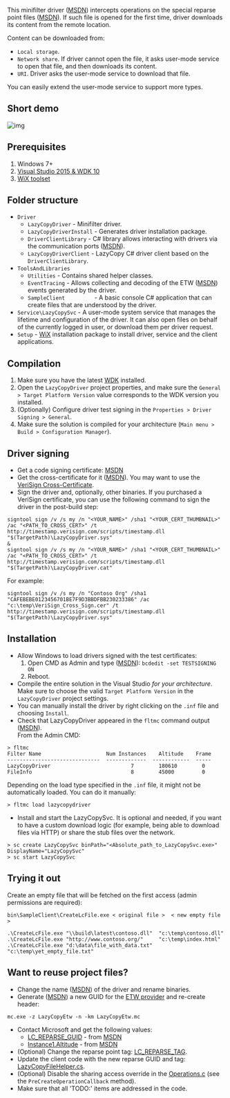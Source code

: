 This minifilter driver ([MSDN](https://msdn.microsoft.com/en-us/library/windows/hardware/ff540402%28v=vs.85%29.aspx?f=255&MSPPError=-2147217396)) intercepts operations on the special reparse point files ([MSDN](https://msdn.microsoft.com/en-us/library/windows/desktop/aa365503(v=vs.85).aspx)). If such file is opened for the first time, driver downloads its content from the remote location.

Content can be downloaded from:
* `Local storage`.
* `Network share`. If driver cannot open the file, it asks user-mode service to open that file, and then downloads its content.
* `URI`. Driver asks the user-mode service to download that file.

You can easily extend the user-mode service to support more types.

Short demo
-------

![img](https://github.com/aleksk/LazyCopy/blob/master/demo.gif)

Prerequisites
-------

1. Windows 7+
2. [Visual Studio 2015 & WDK 10](https://developer.microsoft.com/en-us/windows/hardware/windows-driver-kit)
3. [WiX toolset](https://wix.codeplex.com/releases/view/624906)

Folder structure
-------

- `Driver`
  - `LazyCopyDriver`        - Minifilter driver.
  - `LazyCopyDriverInstall` - Generates driver installation package.
  - `DriverClientLibrary`   - C# library allows interacting with drivers via the communication ports ([MSDN](https://msdn.microsoft.com/en-us/library/windows/hardware/ff541931(v=vs.85).aspx)).
  - `LazyCopyDriverClient`  - LazyCopy C# driver client based on the `DriverClientLibrary`.
- `ToolsAndLibraries`
  - `Utilities`             - Contains shared helper classes.
  - `EventTracing`          - Allows collecting and decoding of the ETW ([MSDN](https://msdn.microsoft.com/en-us/library/windows/desktop/bb968803(v=vs.85).aspx)) events generated by the driver.
  - `SampleClient         ` - A basic console C# application that can create files that are understood by the driver.
- `Service\LazyCopySvc`     - A user-mode system service that manages the lifetime and configuration of the driver. It can also open files on behalf of the currently logged in user, or download them per driver request.
- `Setup`                   - [WiX](http://wixtoolset.org/) installation package to install driver, service and the client applications.

Compilation
-------

1. Make sure you have the latest [WDK](https://developer.microsoft.com/en-us/windows/hardware/windows-driver-kit) installed.
2. Open the `LazyCopyDriver` project properties, and make sure the `General > Target Platform Version` value corresponds to the WDK version you installed.
3. (Optionally) Configure driver test signing in the `Properties > Driver Signing > General`.
4. Make sure the solution is compiled for your architecture (`Main menu > Build > Configuration Manager`).

Driver signing
-------

* Get a code signing certificate: [MSDN](https://msdn.microsoft.com/en-us/library/windows/hardware/hh801887.aspx)
* Get the cross-certificate for it ([MSDN](https://msdn.microsoft.com/en-us/library/windows/hardware/dn170454(v=vs.85).aspx)). You may want to use the [VeriSign Cross-Certificate](http://go.microsoft.com/fwlink/p/?linkid=321787).
* Sign the driver and, optionally, other binaries.
  If you purchased a VeriSign certificate, you can use the following command to sign the driver in the post-build step:
```
signtool sign /v /s my /n "<YOUR_NAME>" /sha1 "<YOUR_CERT_THUMBNAIL>" /ac "<PATH_TO_CROSS_CERT>" /t http://timestamp.verisign.com/scripts/timestamp.dll "$(TargetPath)\LazyCopyDriver.sys"
&
signtool sign /v /s my /n "<YOUR_NAME>" /sha1 "<YOUR_CERT_THUMBNAIL>" /ac "<PATH_TO_CROSS_CERT>" /t http://timestamp.verisign.com/scripts/timestamp.dll "$(TargetPath)\LazyCopyDriver.cat"
```
For example:
```
signtool sign /v /s my /n "Contoso Org" /sha1 "CAFEBEBE0123456701BE7F9D3BBDFBB230233386" /ac "c:\temp\VeriSign_Cross_Sign.cer" /t http://timestamp.verisign.com/scripts/timestamp.dll "$(TargetPath)\LazyCopyDriver.sys"
```

Installation
-------

* Allow Windows to load drivers signed with the test certificates:
   1. Open CMD as Admin and type ([MSDN](https://msdn.microsoft.com/en-us/library/windows/hardware/ff553484(v=vs.85).aspx)): `bcdedit -set TESTSIGNING ON`
   2. Reboot.
* Compile the entire solution in the Visual Studio <i>for your architecture</i>. Make sure to choose the valid `Target Platform Version` in the `LazyCopyDriver` project settings.
* You can manually install the driver by right clicking on the `.inf` file and choosing `Install`.
* Check that LazyCopyDriver appeared in the `fltmc` command output ([MSDN](https://msdn.microsoft.com/en-us/library/windows/hardware/ff548166(v=vs.85).aspx)).
<br/>From the Admin CMD:
```
> fltmc
Filter Name                     Num Instances    Altitude    Frame
------------------------------  -------------  ------------  -----
LazyCopyDriver                          7        180610        0
FileInfo                                8        45000         0
```
Depending on the load type specified in the `.inf` file, it might not be automatically loaded. You can do it manually:
```
> fltmc load lazycopydriver
```
* Install and start the LazyCopySvc. It is optional and needed, if you want to have a custom download logic (for example, being able to download files via HTTP) or share the stub files over the network.
```
> sc create LazyCopySvc binPath="<Absolute_path_to_LazyCopySvc.exe>" DisplayName="LazyCopySvc"
> sc start LazyCopySvc
```

Trying it out
-------

Create an empty file that will be fetched on the first access (admin permissions are required):
```
bin\SampleClient\CreateLcFile.exe < original file >  < new empty file >

.\CreateLcFile.exe "\\build\latest\contoso.dll"  "c:\temp\contoso.dll"
.\CreateLcFile.exe "http://www.contoso.org/"     "c:\temp\index.html"
.\CreateLcFile.exe "d:\data\file_with_data.txt"  "c:\temp\yet_empty_file.txt"
```

Want to reuse project files?
-------

* Change the name ([MSDN](Driver/LazyCopyDriver/LazyCopyDriver.inf)) of the driver and rename binaries.
* Generate ([MSDN](https://msdn.microsoft.com/en-us/library/windows/desktop/aa385638(v=vs.85).aspx)) a new GUID for the [ETW provider](Driver/LazyCopyDriver/LazyCopyEtw.mc) and re-create header:
```
mc.exe -z LazyCopyEtw -n -km LazyCopyEtw.mc
```
* Contact Microsoft and get the following values:
  - [LC_REPARSE_GUID](Driver/LazyCopyDriver/LazyCopyDriver.c) - from [MSDN](https://msdn.microsoft.com/en-us/library/windows/hardware/dn641624(v=vs.85).aspx)
  - [Instance1.Altitude](Driver/LazyCopyDriver/LazyCopyDriver.inf) - from [MSDN](https://msdn.microsoft.com/en-us/library/windows/hardware/dn508284(v=vs.85).aspx)
* (Optional) Change the reparse point tag: [LC_REPARSE_TAG](Driver/LazyCopyDriver/Globals.h).
* Update the client code with the new reparse GUID and tag: [LazyCopyFileHelper.cs](Driver/LazyCopyDriverClient/LazyCopyFileHelper.cs).
* (Optional) Disable the sharing access override in the [Operations.c](Driver/LazyCopyDriver/Operations.c) (see the `PreCreateOperationCallback` method).
* Make sure that all 'TODO:' items are addressed in the code.
